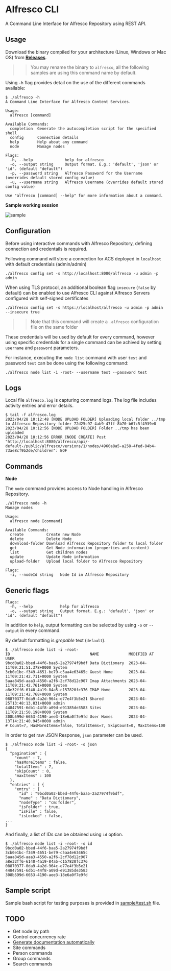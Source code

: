 # Alfresco CLI
A Command Line Interface for Alfresco Repository using REST API.

## Usage

Download the binary compiled for your architecture (Linux, Windows or Mac OS) from [**Releases**](https://github.com/aborroy/alfresco-go-cli/releases).

>> You may rename the binary to `alfresco`, all the following samples are using this command name by default.

Using `-h` flag provides detail on the use of the different commands available:

```
$ ./alfresco -h
A Command Line Interface for Alfresco Content Services.

Usage:
  alfresco [command]

Available Commands:
  completion  Generate the autocompletion script for the specified shell
  config      Connection details
  help        Help about any command
  node        Manage nodes

Flags:
  -h, --help              help for alfresco
  -o, --output string     Output format. E.g.: 'default', 'json' or 'id'. (default "default")
  -p, --password string   Alfresco Password for the Username (overrides default stored config value)
  -u, --username string   Alfresco Username (overrides default stored config value)

Use "alfresco [command] --help" for more information about a command.
```

**Sample working session**

![sample](https://user-images.githubusercontent.com/48685308/234789201-59f39749-da46-4630-9562-089f826e8ea9.gif)

## Configuration

Before using interactive commands with Alfresco Repository, defining connection and credentails is required.

Following command will store a connection for ACS deployed in `localhost` with default credentials (admin/admin)

```
./alfresco config set -s http://localhost:8080/alfresco -u admin -p admin
```

When using TLS protocol, an additional boolean flag `insecure` (`false` by default) can be enabled to use Alfresco CLI against Alfresco Servers configured with self-signed certificates

```
./alfresco config set -s https://localhost/alfresco -u admin -p admin --insecure true
```

>> Note that this command will create a `.alfresco` configuration file on the same folder

These credentials will be used by default for every command, however using specific credentials for a single command can be achived by setting `username` and `password` parameters. 

For instance, executing the `node list` command with user `test` and password `test` can be done using the following command:

```
./alfresco node list -i -root- --username test --password test
```

## Logs

Local file `alfresco.log` is capturing command logs. The log file includes activity entries and error details.

```
$ tail -f alfresco.log
2023/04/28 10:12:48 [NODE UPLOAD FOLDER] Uploading local folder ../tmp to Alfresco Repository folder 72d25c97-4ab9-47ff-8b70-b67c5f4939e8
2023/04/28 10:12:56 [NODE UPLOAD FOLDER] Folder ../tmp has been uploaded
2023/04/28 10:12:56 ERROR [NODE CREATE] Post "http://localhost:8080/alfresco/api/-default-/public/alfresco/versions/1/nodes/4960a8a5-a258-4fed-84b4-73ae8cf9b2de/children": EOF
```

## Commands

**Node**

The `node` command provides access to Node handling in Alfresco Repository.

```
./alfresco node -h
Manage nodes

Usage:
  alfresco node [command]

Available Commands:
  create          Create new Node
  delete          Delete Node
  download-folder Download Alfresco Repository folder to local folder
  get             Get Node information (properties and content)
  list            Get children nodes
  update          Update Node information
  upload-folder   Upload local folder to Alfresco Repository

Flags:
  -i, --nodeId string   Node Id in Alfresco Repository
```

## Generic flags

```
Flags:
  -h, --help            help for alfresco
  -o, --output string   Output format. E.g.: 'default', 'json' or 'id'. (default "default")
```

In addition to `help`, output formatting can be selected by using `-o` or `--output` in every command.

By default formatting is *grepable* text (`default`).

```
$ ./alfresco node list -i -root-
ID                                   NAME             MODIFIED AT                  USER
9bcd0a02-bbed-44f6-baa5-2a27974f9bdf Data Dictionary  2023-04-11T09:21:51.378+0000 System
3cb0e1bc-f349-4651-be79-c5aa4e63465c Guest Home       2023-04-11T09:21:42.711+0000 System
5aaa845d-aaa3-4550-a2f6-2cf78d12c907 Imap Attachments 2023-04-11T09:21:42.761+0000 System
a8e32ff6-6140-4a19-84a5-c157820fc376 IMAP Home        2023-04-11T09:21:42.768+0000 System
08870377-0da9-4a2d-964c-e77e4f3b5e21 Shared           2023-04-25T13:48:13.831+0000 admin
44847591-6db1-44f8-a09d-e91385de3583 Sites            2023-04-11T09:21:50.198+0000 System
308b599d-6653-4190-aee3-18e6a0f7e9fd User Homes       2023-04-13T14:21:40.945+0000 admin
# Count=7, HasMoreItems=false, TotalItems=7, SkipCount=0, MaxItems=100
```

In order to get raw JSON Response, `json` parameter can be used.

```
$ ./alfresco node list -i -root- -o json
{
  "pagination" : {
    "count" : 7,
    "hasMoreItems" : false,
    "totalItems" : 7,
    "skipCount" : 0,
    "maxItems" : 100
  },
  "entries" : [ {
    "entry" : {
      "id" : "9bcd0a02-bbed-44f6-baa5-2a27974f9bdf",
      "name" : "Data Dictionary",
      "nodeType" : "cm:folder",
      "isFolder" : true,
      "isFile" : false,
      "isLocked" : false,
...
}
```

And finally, a list of IDs can be obtained using `id` option.

```
$ ./alfresco node list -i -root- -o id
9bcd0a02-bbed-44f6-baa5-2a27974f9bdf
3cb0e1bc-f349-4651-be79-c5aa4e63465c
5aaa845d-aaa3-4550-a2f6-2cf78d12c907
a8e32ff6-6140-4a19-84a5-c157820fc376
08870377-0da9-4a2d-964c-e77e4f3b5e21
44847591-6db1-44f8-a09d-e91385de3583
308b599d-6653-4190-aee3-18e6a0f7e9fd
```

## Sample script

Sample bash script for testing purposes is provided in [sample/test.sh](sample/test.sh) file.

## TODO

* Get node by path
* Control concurrency rate
* [Generate documentation automatically](https://github.com/spf13/cobra/blob/main/doc/md_docs.md)
* Site commands
* Person commands
* Group commands
* Search commands
